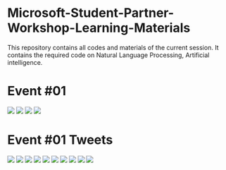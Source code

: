 # Microsoft-Student-Partner-Workshop-Learning-Materials
This repository contains all codes and materials of the current session. It contains the  required code on Natural Language Processing, Artificial intelligence.

# Event #01

<img src="./brochure/1.png" >
<img src="./brochure/2.png" >
<img src="./brochure/3.png" >
<img src="./brochure/4.png" >

# Event #01 Tweets

<img src="./Tweets/1.png" >
<img src="./Tweets/2.png" >
<img src="./Tweets/3.png" >
<img src="./Tweets/4.png" >

<img src="./Tweets/5.png" >
<img src="./Tweets/6.png" >
<img src="./Tweets/7.png" >
<img src="./Tweets/8.png" 

<img src="./Tweets/9.png" >
<img src="./Tweets/10.png" >
<img src="./Tweets/11.png" >

